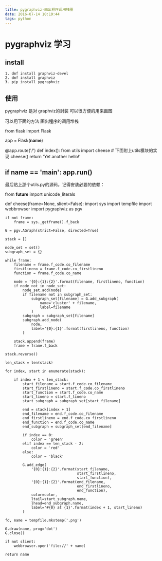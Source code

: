 ```yaml
---
title: pygraphviz-画出程序调用栈图
date: 2016-07-14 10:19:44
tags: python
---
```


# pygraphviz 学习

## install
    1. dnf install graphviz-devel
    2. dnf install graphviz
    3. pip install pygraphviz

## 使用
pygraphviz 是对 graphviz的封装
可以很方便的用来画图

可以用下面的方法 画出程序的调用堆栈


from flask import Flask

app = Flask(__name__)


@app.route('/')
def index():
    from utils import cheese # 下面附上utils模块的实现
    cheese()
    return 'Yet another hello!'

if __name__ == '__main__':
    app.run()
-------------------------


最后贴上那个utils.py的源码，记得安装必要的依赖：

from __future__ import unicode_literals


def cheese(frame=None, slient=False):
    import sys
    import tempfile
    import webbrowser
    import pygraphviz as pgv

    if not frame:
        frame = sys._getframe().f_back

    G = pgv.AGraph(strict=False, directed=True)

    stack = []

    node_set = set()
    subgraph_set = {}

    while frame:
        filename = frame.f_code.co_filename
        firstlineno = frame.f_code.co_firstlineno
        function = frame.f_code.co_name

        node = '{0}:{1}:{2}'.format(filename, firstlineno, function)
        if node not in node_set:
            node_set.add(node)
            if filename not in subgraph_set:
                subgraph_set[filename] = G.add_subgraph(
                    name='cluster' + filename,
                    label=filename
                )
            subgraph = subgraph_set[filename]
            subgraph.add_node(
                node,
                label='{0}:{1}'.format(firstlineno, function)
            )

        stack.append(frame)
        frame = frame.f_back

    stack.reverse()

    len_stack = len(stack)

    for index, start in enumerate(stack):

        if index + 1 < len_stack:
            start_filename = start.f_code.co_filename
            start_firstlineno = start.f_code.co_firstlineno
            start_function = start.f_code.co_name
            start_lineno = start.f_lineno
            start_subgraph = subgraph_set[start_filename]

            end = stack[index + 1]
            end_filename = end.f_code.co_filename
            end_firstlineno = end.f_code.co_firstlineno
            end_function = end.f_code.co_name
            end_subgraph = subgraph_set[end_filename]

            if index == 0:
                color = 'green'
            elif index == len_stack - 2:
                color = 'red'
            else:
                color = 'black'

            G.add_edge(
                '{0}:{1}:{2}'.format(start_filename,
                                     start_firstlineno,
                                     start_function),
                '{0}:{1}:{2}'.format(end_filename,
                                     end_firstlineno,
                                     end_function),
                color=color,
                ltail=start_subgraph.name,
                lhead=end_subgraph.name,
                label='#{0} at {1}'.format(index + 1, start_lineno)
            )

    fd, name = tempfile.mkstemp('.png')

    G.draw(name, prog='dot')
    G.close()

    if not slient:
        webbrowser.open('file://' + name)

    return name